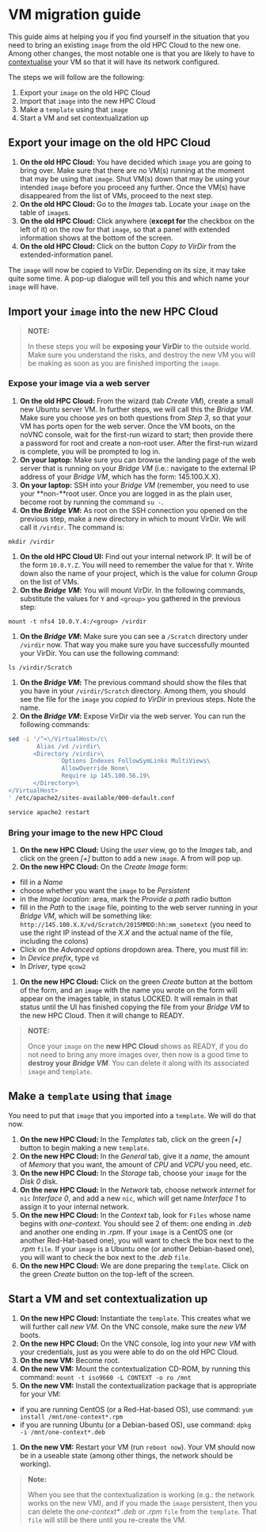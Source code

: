 # VM migration guide

This guide aims at helping you if you find yourself in the situation that you need to bring an existing `image` from the old HPC Cloud to the new one. Among other changes, the most notable one is that you are likely to have to [contextualise](contextualization) your VM so that it will have its network configured.

The steps we will follow are the following:
1. Export your `image` on the old HPC Cloud
1. Import that `image` into the new HPC Cloud
1. Make a `template` using that `image`
1. Start a VM and set contextualization up

## Export your image on the old HPC Cloud

1. **On the old HPC Cloud:** You have decided which `image` you are going to bring over. Make sure that there are no VM(s) running at the moment that may be using that `image`. Shut VM(s) down that may be using your intended `image` before you proceed any further. Once the VM(s) have disappeared from the list of VMs, proceed to the next step.
1. **On the old HPC Cloud:** Go to the _Images_ tab. Locate your `image` on the table of `image`s.
1. **On the old HPC Cloud:** Click anywhere (**except for** the checkbox on the left of it) on the row for that `image`, so that a panel with extended information shows at the bottom of the screen.
1. **On the old HPC Cloud:** Click on the button _Copy to VirDir_ from the extended-information panel.

The `image` will now be copied to VirDir. Depending on its size, it may take quite some time. A pop-up dialogue will tell you this and which name your `image` will have.

## Import your `image` into the new HPC Cloud

>**NOTE:**
>
>In these steps you will be **exposing your VirDir** to the outside world. Make sure you understand the risks, and destroy the new VM you will be making as soon as you are finished importing the `image`.

### Expose your image via a web server
1. **On the old HPC Cloud:** From the wizard (tab _Create VM_), create a small new Ubuntu server VM. In further steps, we will call this the _Bridge VM_. Make sure you choose _yes_ on both questions from _Step 3_, so that your VM has ports open for the web server. Once the VM boots, on the noVNC console, wait for the first-run wizard to start; then provide there a password for root and create a non-root user. After the first-run wizard is complete, you will be prompted to log in.
1. **On your laptop:** Make sure you can browse the landing page of the web server that is running on your _Bridge VM_ (i.e.: navigate to the external IP address of your _Bridge VM_, which has the form: 145.100.X.X).
1. **On your laptop:** SSH into your _Bridge VM_ (remember, you need to use your **non-**root user. Once you are logged in as the plain user, become root by running the command `su -`.
1. **On the _Bridge VM_:** As root on the SSH connection you opened on the previous step, make a new directory in which to mount VirDir. We will call it `/virdir`. The command is:
```
mkdir /virdir
```
1. **On the old HPC Cloud UI:** Find out your internal network IP. It will be of the form `10.0.Y.Z`. You will need to remember the value for that `Y`. Write down also the name of your project, which is the value for column _Group_ on the list of VMs.
1. **On the _Bridge VM_:** You will mount VirDir. In the following commands, substitute the values for `Y` and `<group>` you gathered in the previous step:
```
mount -t nfs4 10.0.Y.4:/<group> /virdir
```
1. **On the _Bridge VM_:** Make sure you can see a `/Scratch` directory under `/virdir` now. That way you make sure you have successfully mounted your VirDir. You can use the following command:
```
ls /virdir/Scratch
```
1. **On the _Bridge VM_:** The previous command should show the files that you have in your `/virdir/Scratch` directory. Among them, you should see the file for the `image` you _copied to VirDir_ in previous steps. Note the name.
1. **On the _Bridge VM_:** Expose VirDir via the web server. You can run the following commands: 

```sh
sed -i '/^<\/VirtualHost>/c\
        Alias /vd /virdir\
       <Directory /virdir>\
               Options Indexes FollowSymLinks MultiViews\
               AllowOverride None\
               Require ip 145.100.56.19\
       </Directory>\
</VirtualHost>
' /etc/apache2/sites-available/000-default.conf

service apache2 restart
```

### Bring your image to the new HPC Cloud
1. **On the new HPC Cloud:** Using the _user_ view, go to the _Images_ tab, and click on the green _[+]_ button to add a new `image`. A from will pop up.
1. **On the new HPC Cloud:** On the _Create Image_ form:
 * fill in a _Name_
 * choose whether you want the `image` to be _Persistent_
 * in the _Image location:_ area, mark the _Provide a path_ radio button
 * fill in the _Path_ to the `image` file, pointing to the web server running in your _Bridge VM_, which will be something like: `http://145.100.X.X/vd/Scratch/2015MMDD:hh:mm_sometext` (you need to use the right IP instead of the _X.X_ and the actual name of the file, including the colons)
 * Click on the _Advanced options_ dropdown area. There, you must fill in:
  * In _Device prefix_, type `vd`
  * In _Driver_, type `qcow2`
1. **On the new HPC Cloud:** Click on the green _Create_ button at the bottom of the form, and an `image` with the name you wrote on the form will appear on the images table, in status LOCKED. It will remain in that status until the UI has finished copying the file from your _Bridge VM_ to the new HPC Cloud. Then it will change to READY.

>**NOTE:**
>
>Once your `image` on the **new HPC Cloud** shows as READY, if you do not need to bring any more images over, then now is a good time to **destroy your _Bridge VM_**. You can delete it along with its associated `image` and `template`.

## Make a `template` using that `image`

You need to put that `image` that you imported into a `template`. We will do that now.

1. **On the new HPC Cloud:** In the _Templates_ tab, click on the green _[+]_ button to begin making a new `template`.
1. **On the new HPC Cloud:** In the _General_ tab, give it a _name_, the amount of _Memory_ that you want, the amount of _CPU_ and _VCPU_ you need, etc.
1. **On the new HPC Cloud:** In the _Storage_ tab, choose your `image` for the _Disk 0_ disk.
1. **On the new HPC Cloud:** In the _Network_ tab, choose network _internet_ for `nic` _Interface 0_, and add a new `nic`, which will get name _Interface 1_ to assign it to your internal network.
1. **On the new HPC Cloud:** In the _Context_ tab, look for `Files` whose name begins with _one-context_. You should see 2 of them: one ending in _.deb_ and another one ending in _.rpm_. If your `image` is a CentOS one (or another Red-Hat-based one), you will want to check the box next to the _.rpm_ `file`. If your `image` is a Ubuntu one (or another Debian-based one), you will want to check the box next to the _.deb_ `file`.
1. **On the new HPC Cloud:** We are done preparing the `template`. Click on the green _Create_ button on the top-left of the screen.

## Start a VM and set contextualization up

1. **On the new HPC Cloud:** Instantiate the `template`. This creates what we will further call _new VM_. On the VNC console, make sure the _new VM_ boots.
1. **On the new HPC Cloud:** On the VNC console, log into your _new VM_ with your credentials, just as you were able to do on the old HPC Cloud. 
1. **On the new VM:** Become root.
1. **On the new VM:** Mount the contextualization CD-ROM, by running this command: `mount -t iso9660 -L CONTEXT -o ro /mnt`
1. **On the new VM:** Install the contextualization package that is appropriate for your VM:
 * if you are running CentOS (or a Red-Hat-based OS), use command: `yum install /mnt/one-context*.rpm`
 * if you are running Ubuntu (or a Debian-based OS), use command: `dpkg -i /mnt/one-context*.deb`
1. **On the new VM:** Restart your VM (run `reboot now`). Your VM should now be in a useable state (among other things, the network should be working).

>**Note:**
>
>When you see that the contextualization is working (e.g.: the network works on the new VM), and if you made the `image` persistent, then you can delete the _one-context*_ _.deb_ or _.rpm_ `file` from the `template`. That `file` will still be there until you re-create the VM.